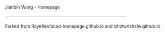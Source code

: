 Jianbin Wang - Homepage

————————————————————————————

Forked from RayeRen/acad-homepage.github.io and lzhzlw/lzhzlw.github.io
